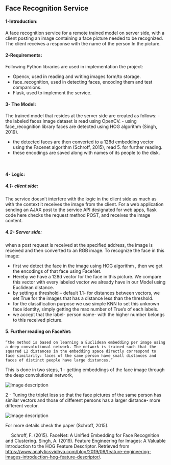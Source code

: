## Face Recognition Service


#### 1-Introduction:
A face recognition service for a remote trained model on server side, with a client posting an image containing a face picture needed to be recognized. The client receives a response with the name of the person In the picture.

#### 2-Requirements:
Following Python libraries are used in implementation the project:
-	Opencv, used in reading and writing images form/to storage.
-	face_recognition, used in detecting faces, encoding them and test comparsions.
-	Flask, used to implement the service.

#### 3- The Model:
The trained model that resides at the server side are created as follows:
	- the labeled faces image dataset is read using OpenCV.
	- using face_recognition library faces are detected using HOG algorithm 	(Singh, 2019). 
- the detected faces are then converted to a 128d embedding vector using the Facenet algorithm (Schroff, 2015), read 5. for further reading.
- these encodings are saved along with names of its people to the disk.

	
 
#### 4- Logic:

##### 4.1- client side:
The service doesn’t interfere with the logic in the client side as much as with the context it receives the image from the client.
For a web application sending an AJAX post to the service API designated for web apps, flask code here checks the request method POST, and receives the image content.	


##### 4.2- Server side:
when a post request is received at the specified address, the image is received and then converted to an RGB image. To recognize the face in this image:
-  first we detect the face in the image using HOG algorithm , then we get the encodings of that face using FaceNet. 
- Hereby we have a 128d vector for the face in this picture. We compare this vector with every labeled vector we already have in our Model using Euclidean distance.
- by setting a threshold – default 1.1- for distances between vectors, we set True for the images that has a distance less than the threshold.
- for the classification purpose we use simple KNN to set this unknown face identity, simply getting the max number of True’s of each labels.
- we accept that the label- person name- with the higher number belongs to this received picture.
		
		
		
#### 5. Further reading on FaceNet:
	“the method is based on learning a Euclidean embedding per image using a deep convolutional network. The network is trained such that the squared L2 distances in the embedding space directly correspond to face similarity: faces of the same person have small distances and faces of distinct people have large distances.”
This is done in two steps,
1 - getting embeddings of the face image through the deep convolutional network,
 



![Image description](https://miro.medium.com/max/1024/1*OmFw4wZx5Rx3w4TpB7hS-g.png) 




2 - Tuning the triplet loss so that the face pictures of the same person has similar vectors and those of different persons has a larger distance- more different vector.


![Image description](https://miro.medium.com/max/651/1*hWBNCVbG-ngJ2aAiqg4Nzw.png) 

For more details check the paper (Schroff, 2015).
 
 
Schroff, F. (2015). FaceNet: A Unified Embedding for Face Recognition and Clustering.
Singh, A. (2019). Feature Engineering for Images: A Valuable Introduction to the HOG Feature Descriptor. Retrieved from https://www.analyticsvidhya.com/blog/2019/09/feature-engineering-images-introduction-hog-feature-descriptor/.

